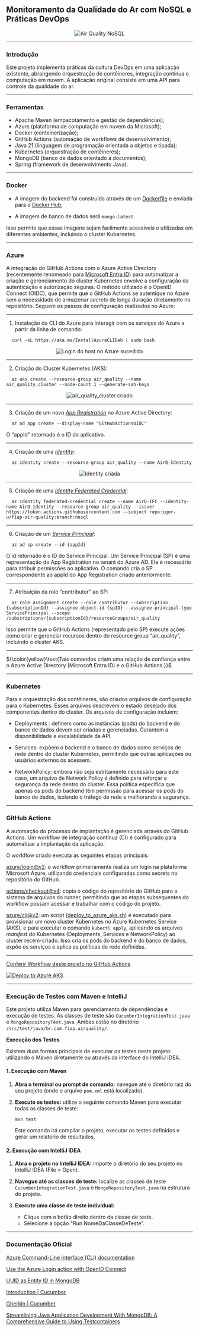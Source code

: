 ## Monitoramento da Qualidade do Ar com NoSQL e Práticas DevOps

<p align="center">
  <img src="air_quality_test.png" alt="Air Quality NoSQL"/>
</p>

---
### Introdução
  Este projeto implementa práticas da cultura DevOps em uma aplicação existente, abrangendo orquestração de contêineres, integração contínua e computação em nuvem.
A aplicação original consiste em uma API para controle da qualidade do ar.

---

### Ferramentas
* Apache Maven (empacotamento e gestão de dependências);
* Azure (plataforma de computação em nuvem da Microsoft);
* Docker (conteinerização);
* GitHub Actions (automação de workflows de desenvolvimento);
* Java 21 (linguagem de programação orientada a objetos e tipada);
* Kubernetes (orquestração de contêineres);
* MongoDB (banco de dados orientado a documentos);
* Spring (framework de desenvolvimento Java).

---

### Docker
* A imagem do backend foi construída através de um [Dockerfile](https://github.com/igor-u/fiap-air-quality/blob/nosql/Dockerfile) e enviada para o [Docker Hub](https://hub.docker.com/repository/docker/igorrrr/air-quality-rest);

* A imagem de banco de dados será `mongo:latest`.

Isso permite que essas imagens sejam facilmente acessíveis e utilizadas em diferentes ambientes, incluindo o cluster Kubernetes.

---

### Azure
  A integração do GitHub Actions com o Azure Active Directory (recentemente renomeado para [Microsoft Entra ID](https://learn.microsoft.com/en-us/entra/fundamentals/new-name)) para automatizar a criação e gerenciamento do cluster Kubernetes envolve a configuração da autenticação e autorização seguras. O método utilizado é o OpenID Connect (OIDC), que permite que o GitHub Actions se autentique no Azure sem a necessidade de armazenar *secrets* de longa duração diretamente no repositório. Seguem os passos de configuração realizados no Azure:

---

1. Instalação da CLI do Azure para interagir com os serviços do Azure a partir da linha de comando:

```
  curl -sL https://aka.ms/InstallAzureCLIDeb | sudo bash
```
<p align="center">
  <img src="https://github.com/user-attachments/assets/950d8977-fba5-4048-88de-2495f3b15997" alt="Login do host no Azure sucedido"/>
</p>

---

2. Criação do Cluster Kubernetes (AKS):

```
  az aks create --resource-group air_quality --name air_quality_cluster --node-count 1 --generate-ssh-keys
```
<p align="center">
  <img src="https://github.com/user-attachments/assets/97ac8ede-3a64-4c67-8b6d-fb96f0c7e470" alt="air_quality_cluster criado"/>
</p>

---

3. Criação de um novo [*App Registration*](https://learn.microsoft.com/en-us/entra/identity-platform/app-objects-and-service-principals?tabs=browser#application-registration) no Azure Active Directory:
```
  az ad app create --display-name "GitHubActionsOIDC"
```
O “appId” retornado é o ID do aplicativo.

---

4. Criação de uma [*Identity*](https://learn.microsoft.com/en-us/cli/azure/identity):
```
  az identity create --resource-group air_quality --name AirQ-Identity
```
<p align="center">
  <img src="https://github.com/user-attachments/assets/d25e6543-0004-4646-a7e1-b43391f43c8a" alt="Identity criada"/>
</p>

---

5. Criação de uma [*Identity Federated Credential*](https://learn.microsoft.com/en-us/cli/azure/identity/federated-credential):
```
  az identity federated-credential create --name AirQ-IFC --identity-name AirQ-Identity --resource-group air_quality --issuer   https://token.actions.githubusercontent.com --subject repo:igor-u/fiap-air-quality:branch:nosql
```

---

6. Criação de um [*Service Principal*](https://learn.microsoft.com/en-us/entra/identity-platform/app-objects-and-service-principals?tabs=browser#service-principal-object):
```
  az ad sp create --id {appId}
```
O id retornado é o ID do Service Principal. Um Service Principal (SP) é uma representação do App Registration no tenant do Azure
AD. Ele é necessário para atribuir permissões ao aplicativo. O comando cria o SP correspondente ao appId do App Registration criado anteriormente.

---

7. Atribuição da role “contributor” ao SP:
```
  az role assignment create --role contributor --subscription {subscriptionId} --assignee-object-id {spID} --assignee-principal-type ServicePrincipal --scope /subscriptions/{subscriptionId}/resourceGroups/air_quality
```
Isso permite que o GitHub Actions (representado pelo SP) execute ações como criar e gerenciar recursos dentro do resource group “air_quality”, incluindo o cluster AKS.

---

${\color{yellow}\text{Tais comandos criam uma relação de confiança entre o Azure Active Directory (Microsoft Entra ID) e o GitHub Actions.}}$

---

### Kubernetes
  Para a orquestração dos contêineres, são criados arquivos de configuração para o Kubernetes. Esses arquivos descrevem o estado desejado dos componentes dentro do
cluster. Os arquivos de configuração incluem:

* Deployments : definem como as instâncias (pods) do backend e do banco de dados devem ser criadas e gerenciadas. Garantem a disponibilidade e escalabilidade da API.

* Services: expõem o backend e o banco de dados como serviços de rede dentro do cluster Kubernetes, permitindo que outras aplicações ou usuários externos os acessem.

* NetworkPolicy: embora não seja estritamente necessário para este caso, um arquivo de Network Policy é definido para reforçar a segurança da rede dentro do cluster. Essa política especifica que apenas os pods do backend têm permissão para acessar os pods do banco de dados, isolando o tráfego de rede e melhorando a segurança.

---

### GitHub Actions
A automação do processo de implantação é gerenciada através do GitHub Actions. Um workflow de integração contínua (CI) é configurado para automatizar a implantação da aplicação.

O workflow criado executa as seguintes etapas principais:

[azure/login@v2](https://github.com/marketplace/actions/azure-login): o workflow primeiramente realiza um login na plataforma Microsoft Azure, utilizando credenciais configuradas como secrets no repositório do GitHub.

[actions/checkout@v4](https://github.com/marketplace/actions/checkout): copia o código do repositório do GitHub para o sistema de arquivos do runner, permitindo que as etapas subsequentes do workflow possam acessar e trabalhar com o código do projeto.

[azure/cli@v2](https://github.com/marketplace/actions/azure-cli-action): um script ([deploy_to_azure_aks.sh](https://github.com/igor-u/fiap-air-quality/blob/nosql/deploy_to_azure_aks.sh)) é executado para provisionar um novo cluster Kubernetes no Azure Kubernetes Service (AKS), e para executar o comando `kubectl apply`, aplicando os arquivos *manifest* do Kubernetes (Deployments, Services e NetworkPolicy) ao cluster recém-criado. Isso cria os pods do backend e do banco de dados, expõe os serviços e aplica as políticas de rede definidas.

---

[Conferir Workflow deste projeto no GitHub Actions](https://github.com/igor-u/fiap-air-quality/actions)

[![Deploy to Azure AKS](https://github.com/igor-u/fiap-air-quality/actions/workflows/DeployToAzureAKS.yml/badge.svg)](https://github.com/igor-u/fiap-air-quality/actions/workflows/DeployToAzureAKS.yml)

---

### Execução de Testes com Maven e IntelliJ

Este projeto utiliza Maven para gerenciamento de dependências e execução de testes. As classes de teste são `CucumberIntegrationTest.java` e `MongoRepositoryTest.java`.
Ambas estão no diretório `/src/test/java/br.com.fiap.airquality/`.

**Execução dos Testes**

Existem duas formas principais de executar os testes neste projeto: utilizando o Maven diretamente ou através da interface do IntelliJ IDEA.

#### 1. Execução com Maven

1.  **Abra o terminal ou prompt de comando:** navegue até o diretório raiz do seu projeto (onde o arquivo `pom.xml` está localizado).

2.  **Execute os testes:** utilize o seguinte comando Maven para executar todas as classes de teste:

    ```
    mvn test
    ```

    Este comando irá compilar o projeto, executar os testes definidos e gerar um relatório de resultados.

#### 2. Execução com IntelliJ IDEA

1.  **Abra o projeto no IntelliJ IDEA:** importe o diretório do seu projeto no IntelliJ IDEA (File > Open).

2.  **Navegue até as classes de teste:** localize as classes de teste `CucumberIntegrationTest.java` e `MongoRepositoryTest.java` na estrutura do projeto.

3.  **Execute uma classe de teste individual:**
    * Clique com o botão direito dentro da classe de teste.
    * Selecione a opção "Run NomeDaClasseDeTeste".

---

### Documentação Oficial

[Azure Command-Line Interface (CLI) documentation](https://learn.microsoft.com/en-us/cli/azure)

[Use the Azure Login action with OpenID Connect](https://learn.microsoft.com/en-us/azure/developer/github/connect-from-azure-openid-connect)

[UUID as Entity ID in MongoDB](https://www.baeldung.com/java-mongodb-uuid)

[Introduction | Cucumber](https://cucumber.io/docs)

[Gherkin | Cucumber](https://cucumber.io/docs/gherkin)

[Streamlining Java Application Development With MongoDB: A Comprehensive Guide to Using Testcontainers](http://mongodb.com/developer/languages/java/testcontainers-with-java-and-mongodb)
